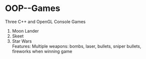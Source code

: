 # OOP--Games
Three C++ and OpenGL Console Games
1. Moon Lander
2. Skeet
3. Star Wars <br/>
   Features: Multiple weapons: bombs, laser, bullets, sniper bullets, fireworks when winning game

